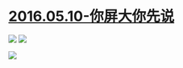 # [2016.05.10-你屏大你先说](http://www.bilibili.com/html/activity-Mimax.html)
![](https://bilicoverimg.github.io/2016/2016.05.10-你屏大你先说.png)
![](https://bilicoverimg.github.io/2016/2016.05.10-你屏大你先说（平板截图）.png)

![](https://bilicover2016.github.io/2016.05.10.jpg)
